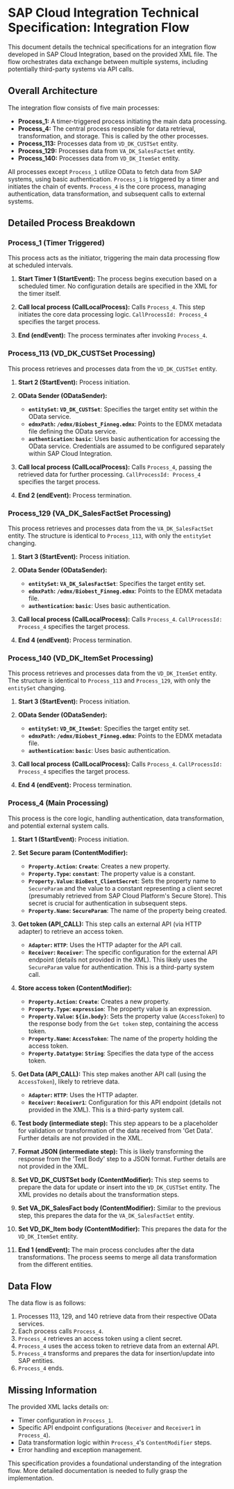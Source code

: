 # SAP Cloud Integration Technical Specification: Integration Flow

This document details the technical specifications for an integration flow developed in SAP Cloud Integration, based on the provided XML file. The flow orchestrates data exchange between multiple systems, including potentially third-party systems via API calls.

## Overall Architecture

The integration flow consists of five main processes:

* **Process_1:** A timer-triggered process initiating the main data processing.
* **Process_4:** The central process responsible for data retrieval, transformation, and storage. This is called by the other processes.
* **Process_113:**  Processes data from `VD_DK_CUSTSet` entity.
* **Process_129:** Processes data from `VA_DK_SalesFactSet` entity.
* **Process_140:** Processes data from `VD_DK_ItemSet` entity.


All processes except `Process_1` utilize OData to fetch data from SAP systems, using basic authentication.  `Process_1` is triggered by a timer and initiates the chain of events. `Process_4` is the core process, managing authentication, data transformation, and subsequent calls to external systems.

## Detailed Process Breakdown

### Process_1 (Timer Triggered)

This process acts as the initiator, triggering the main data processing flow at scheduled intervals.

1. **Start Timer 1 (StartEvent):**  The process begins execution based on a scheduled timer.  No configuration details are specified in the XML for the timer itself.

2. **Call local process (CallLocalProcess):** Calls `Process_4`. This step initiates the core data processing logic. `CallProcessId: Process_4` specifies the target process.

3. **End (endEvent):**  The process terminates after invoking `Process_4`.

### Process_113 (VD_DK_CUSTSet Processing)

This process retrieves and processes data from the `VD_DK_CUSTSet` entity.

1. **Start 2 (StartEvent):** Process initiation.

2. **OData Sender (ODataSender):**
    * **`entitySet`: `VD_DK_CUSTSet`**: Specifies the target entity set within the OData service.
    * **`edmxPath`: `/edmx/Biobest_Finneg.edmx`**:  Points to the EDMX metadata file defining the OData service.
    * **`authentication`: `basic`**: Uses basic authentication for accessing the OData service.  Credentials are assumed to be configured separately within SAP Cloud Integration.

3. **Call local process (CallLocalProcess):** Calls `Process_4`, passing the retrieved data for further processing.  `CallProcessId: Process_4` specifies the target process.

4. **End 2 (endEvent):** Process termination.


### Process_129 (VA_DK_SalesFactSet Processing)

This process retrieves and processes data from the `VA_DK_SalesFactSet` entity.  The structure is identical to `Process_113`, with only the `entitySet` changing.

1. **Start 3 (StartEvent):** Process initiation.

2. **OData Sender (ODataSender):**
    * **`entitySet`: `VA_DK_SalesFactSet`**: Specifies the target entity set.
    * **`edmxPath`: `/edmx/Biobest_Finneg.edmx`**: Points to the EDMX metadata file.
    * **`authentication`: `basic`**: Uses basic authentication.

3. **Call local process (CallLocalProcess):** Calls `Process_4`. `CallProcessId: Process_4` specifies the target process.

4. **End 4 (endEvent):** Process termination.


### Process_140 (VD_DK_ItemSet Processing)

This process retrieves and processes data from the `VD_DK_ItemSet` entity. The structure is identical to `Process_113` and `Process_129`, with only the `entitySet` changing.

1. **Start 3 (StartEvent):** Process initiation.

2. **OData Sender (ODataSender):**
    * **`entitySet`: `VD_DK_ItemSet`**: Specifies the target entity set.
    * **`edmxPath`: `/edmx/Biobest_Finneg.edmx`**: Points to the EDMX metadata file.
    * **`authentication`: `basic`**: Uses basic authentication.

3. **Call local process (CallLocalProcess):** Calls `Process_4`. `CallProcessId: Process_4` specifies the target process.

4. **End 4 (endEvent):** Process termination.


### Process_4 (Main Processing)

This process is the core logic, handling authentication, data transformation, and potential external system calls.

1. **Start 1 (StartEvent):** Process initiation.

2. **Set Secure param (ContentModifier):**
    * **`Property.Action`: `Create`**: Creates a new property.
    * **`Property.Type`: `constant`**: The property value is a constant.
    * **`Property.Value`: `BioBest_ClientSecret`**:  Sets the property name to `SecureParam` and the value to a constant representing a client secret (presumably retrieved from SAP Cloud Platform's Secure Store).  This secret is crucial for authentication in subsequent steps.
    * **`Property.Name`: `SecureParam`**: The name of the property being created.


3. **Get token (API_CALL):**  This step calls an external API (via HTTP adapter) to retrieve an access token.
    * **`Adapter`: `HTTP`**: Uses the HTTP adapter for the API call.
    * **`Receiver`: `Receiver`**:  The specific configuration for the external API endpoint (details not provided in the XML).  This likely uses the `SecureParam` value for authentication.  This is a third-party system call.

4. **Store access token (ContentModifier):**
    * **`Property.Action`: `Create`**: Creates a new property.
    * **`Property.Type`: `expression`**: The property value is an expression.
    * **`Property.Value`: `${in.body}`**: Sets the property value (`AccessToken`) to the response body from the `Get token` step, containing the access token.
    * **`Property.Name`: `AccessToken`**: The name of the property holding the access token.
    * **`Property.Datatype`: `String`**: Specifies the data type of the access token.

5. **Get Data (API_CALL):** This step makes another API call (using the `AccessToken`), likely to retrieve data.
    * **`Adapter`: `HTTP`**: Uses the HTTP adapter.
    * **`Receiver`: `Receiver1`**: Configuration for this API endpoint (details not provided in the XML).  This is a third-party system call.

6. **Test body (intermediate step):** This step appears to be a placeholder for validation or transformation of the data received from 'Get Data'.  Further details are not provided in the XML.

7. **Format JSON (intermediate step):** This is likely transforming the response from the 'Test Body' step to a JSON format.  Further details are not provided in the XML.

8. **Set VD_DK_CUSTSet body (ContentModifier):** This step seems to prepare the data for update or insert into the `VD_DK_CUSTSet` entity.  The XML provides no details about the transformation steps.

9. **Set VA_DK_SalesFact body (ContentModifier):** Similar to the previous step, this prepares the data for the `VA_DK_SalesFactSet` entity.

10. **Set VD_DK_Item body (ContentModifier):**  This prepares the data for the `VD_DK_ItemSet` entity.

11. **End 1 (endEvent):** The main process concludes after the data transformations.  The process seems to merge all data transformation from the different entities.


## Data Flow

The data flow is as follows:

1.  Processes 113, 129, and 140 retrieve data from their respective OData services.
2.  Each process calls `Process_4`.
3.  `Process_4` retrieves an access token using a client secret.
4.  `Process_4` uses the access token to retrieve data from an external API.
5.  `Process_4` transforms and prepares the data for insertion/update into SAP entities.
6.  `Process_4` ends.

## Missing Information

The provided XML lacks details on:

* Timer configuration in `Process_1`.
* Specific API endpoint configurations (`Receiver` and `Receiver1` in `Process_4`).
* Data transformation logic within `Process_4`'s `ContentModifier` steps.
* Error handling and exception management.

This specification provides a foundational understanding of the integration flow.  More detailed documentation is needed to fully grasp the implementation.
